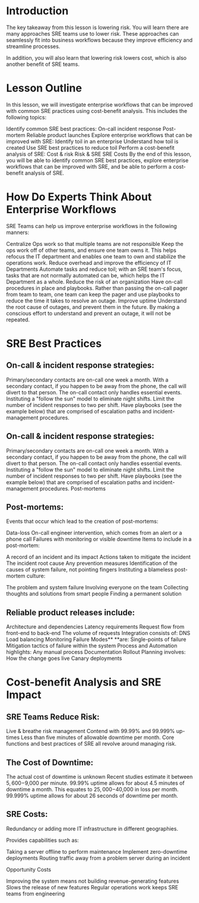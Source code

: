 # Introduction
The key takeaway from this lesson is lowering risk. You will learn there are many approaches SRE teams use to lower risk. These approaches can seamlessly fit into business workflows because they improve efficiency and streamline processes.

In addition, you will also learn that lowering risk lowers cost, which is also another benefit of SRE teams.

# Lesson Outline

In this lesson, we will investigate enterprise workflows that can be improved with common SRE practices using cost-benefit analysis. This includes the following topics:

Identify common SRE best practices:
On-call incident response
Post-mortem
Reliable product launches
Explore enterprise workflows that can be improved with SRE:
Identify toil in an enterprise
Understand how toil is created
Use SRE best practices to reduce toil
Perform a cost-benefit analysis of SRE:
Cost & risk
Risk & SRE
SRE Costs
By the end of this lesson, you will be able to identify common SRE best practices, explore enterprise workflows that can be improved with SRE, and be able to perform a cost-benefit analysis of SRE.

# How Do Experts Think About Enterprise Workflows

SRE Teams can help us improve enterprise workflows in the following manners:

Centralize Ops work so that multiple teams are not responsible
Keep the ops work off of other teams, and ensure one team owns it. This helps refocus the IT department and enables one team to own and stabilize the operations work.
Reduce overhead and improve the efficiency of IT Departments
Automate tasks and reduce toil; with an SRE team's focus, tasks that are not normally automated can be, which helps the IT Department as a whole.
Reduce the risk of an organization
Have on-call procedures in place and playbooks. Rather than passing the on-call pager from team to team, one team can keep the pager and use playbooks to reduce the time it takes to resolve an outage.
Improve uptime
Understand the root cause of outages, and prevent them in the future. By making a conscious effort to understand and prevent an outage, it will not be repeated.

# SRE Best Practices
## On-call & incident response strategies:
Primary/secondary contacts are on-call one week a month. With a secondary contact, if you happen to be away from the phone, the call will divert to that person.
The on-call contact only handles essential events.
Instituting a "follow the sun" model to eliminate night shifts.
Limit the number of incident responses to two per shift.
Have playbooks (see the example below) that are comprised of escalation paths and incident-management procedures.

## On-call & incident response strategies:
Primary/secondary contacts are on-call one week a month. With a secondary contact, if you happen to be away from the phone, the call will divert to that person.
The on-call contact only handles essential events.
Instituting a "follow the sun" model to eliminate night shifts.
Limit the number of incident responses to two per shift.
Have playbooks (see the example below) that are comprised of escalation paths and incident-management procedures.
Post-mortems

## Post-mortems:
Events that occur which lead to the creation of post-mortems:

Data-loss
On-call engineer intervention, which comes from an alert or a phone call
Failures with monitoring or visible downtime
Items to include in a post-mortem:

A record of an incident and its impact
Actions taken to mitigate the incident
The incident root cause
Any prevention measures
Identification of the causes of system failure, not pointing fingers
Instituting a blameless post-mortem culture:

The problem and system failure
Involving everyone on the team
Collecting thoughts and solutions from smart people
Finding a permanent solution

## Reliable product releases include:
Architecture and dependencies
Latency requirements
Request flow from front-end to back-end
The volume of requests
Integration consists of:
DNS
Load balancing
Monitoring
Failure Modes** **are:
Single-points of failure
Mitigation tactics of failure within the system
Process and Automation highlights:
Any manual process
Documentation
Rollout Planning involves:
How the change goes live
Canary deployments

# Cost-benefit Analysis and SRE Impact

## SRE Teams Reduce Risk:
Live & breathe risk management
Contend with 99.99% and 99.999% up-times
Less than five minutes of allowable downtime per month.
Core functions and best practices of SRE all revolve around managing risk.

## The Cost of Downtime:
The actual cost of downtime is unknown
Recent studies estimate it between $5,600-$9,000 per minute.
99.99% uptime allows for about 4.5 minutes of downtime a month.
This equates to $25,000-$40,000 in loss per month.
99.999% uptime allows for about 26 seconds of downtime per month.

## SRE Costs:
Redundancy or adding more IT infrastructure in different geographies.

Provides capabilities such as:

Taking a server offline to perform maintenance
Implement zero-downtime deployments
Routing traffic away from a problem server during an incident

Opportunity Costs

Improving the system means not building revenue-generating features
Slows the release of new features
Regular operations work keeps SRE teams from engineering